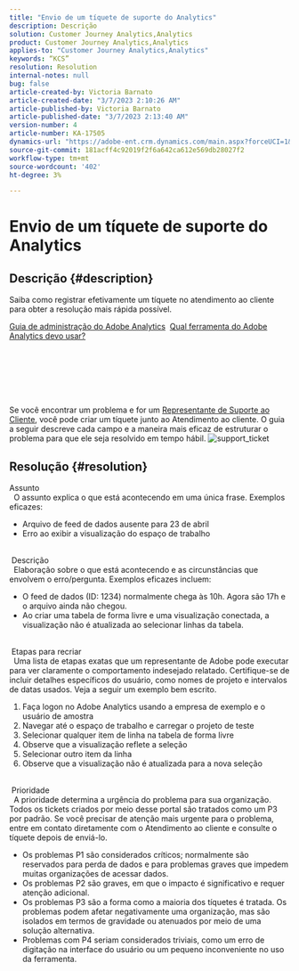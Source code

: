 ```yaml
---
title: "Envio de um tíquete de suporte do Analytics"
description: Descrição
solution: Customer Journey Analytics,Analytics
product: Customer Journey Analytics,Analytics
applies-to: "Customer Journey Analytics,Analytics"
keywords: “KCS”
resolution: Resolution
internal-notes: null
bug: false
article-created-by: Victoria Barnato
article-created-date: "3/7/2023 2:10:26 AM"
article-published-by: Victoria Barnato
article-published-date: "3/7/2023 2:13:40 AM"
version-number: 4
article-number: KA-17505
dynamics-url: "https://adobe-ent.crm.dynamics.com/main.aspx?forceUCI=1&pagetype=entityrecord&etn=knowledgearticle&id=8a265239-8dbc-ed11-83ff-6045bd006b3d"
source-git-commit: 181acff4c92019f2f6a642ca612e569db28027f2
workflow-type: tm+mt
source-wordcount: '402'
ht-degree: 3%

---
```


# Envio de um tíquete de suporte do Analytics

## Descrição {#description}


Saiba como registrar efetivamente um tíquete no atendimento ao cliente para obter a resolução mais rápida possível.



[Guia de administração do Adobe Analytics](https://experienceleague.adobe.com/docs/analytics/admin/home.html?lang=pt-BR)  [Qual ferramenta do Adobe Analytics devo usar?](https://experienceleague.adobe.com/docs/analytics/analyze/admin-overview/which-analytics-tool.html)


<br><br><br><br> <br><br>
Se você encontrar um problema e for um [Representante de Suporte ao Cliente](https://helpx.adobe.com/br/experience-cloud/supported-users.html), você pode criar um tíquete junto ao Atendimento ao cliente. O guia a seguir descreve cada campo e a maneira mais eficaz de estruturar o problema para que ele seja resolvido em tempo hábil.
![support_ticket](https://helpx.adobe.com/content/dam/help/en/analytics/kb/submitting-an-analytics-support-ticket/jcr:content/main-pars/image/support_ticket.png "support_ticket")

## Resolução {#resolution}

Assunto<br> 
O assunto explica o que está acontecendo em uma única frase. Exemplos eficazes:

- Arquivo de feed de dados ausente para 23 de abril
- Erro ao exibir a visualização do espaço de trabalho

<br> Descrição<br> 
Elaboração sobre o que está acontecendo e as circunstâncias que envolvem o erro/pergunta. Exemplos eficazes incluem:

- O feed de dados (ID: 1234) normalmente chega às 10h. Agora são 17h e o arquivo ainda não chegou.
- Ao criar uma tabela de forma livre e uma visualização conectada, a visualização não é atualizada ao selecionar linhas da tabela.

<br> Etapas para recriar<br> 
Uma lista de etapas exatas que um representante de Adobe pode executar para ver claramente o comportamento indesejado relatado. Certifique-se de incluir detalhes específicos do usuário, como nomes de projeto e intervalos de datas usados. Veja a seguir um exemplo bem escrito.

1. Faça logon no Adobe Analytics usando a empresa de exemplo e o usuário de amostra
2. Navegar até o espaço de trabalho e carregar o projeto de teste
3. Selecionar qualquer item de linha na tabela de forma livre
4. Observe que a visualização reflete a seleção
5. Selecionar outro item da linha
6. Observe que a visualização não é atualizada para a nova seleção

<br> Prioridade<br> 
A prioridade determina a urgência do problema para sua organização. Todos os tickets criados por meio desse portal são tratados como um P3 por padrão. Se você precisar de atenção mais urgente para o problema, entre em contato diretamente com o Atendimento ao cliente e consulte o tíquete depois de enviá-lo.

- Os problemas P1 são considerados críticos; normalmente são reservados para perda de dados e para problemas graves que impedem muitas organizações de acessar dados.
- Os problemas P2 são graves, em que o impacto é significativo e requer atenção adicional.
- Os problemas P3 são a forma como a maioria dos tíquetes é tratada. Os problemas podem afetar negativamente uma organização, mas são isolados em termos de gravidade ou atenuados por meio de uma solução alternativa.
- Problemas com P4 seriam considerados triviais, como um erro de digitação na interface do usuário ou um pequeno inconveniente no uso da ferramenta.

<br> 